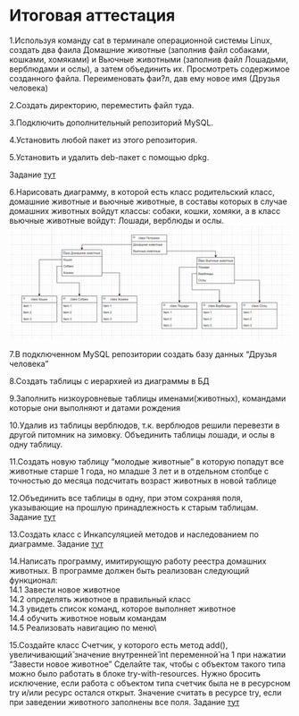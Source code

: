 # Итоговая аттестация

1.Используя команду cat в терминале операционной системы Linux, создать два фаила Домашние животные (заполнив файл собаками, кошками, хомяками) и Вьючные животными (заполнив файл Лошадьми, верблюдами и ослы), а затем объединить их. Просмотреть содержимое созданного файла. Переименовать фаи?л, дав ему новое имя (Друзья человека) 

2.Создать директорию, переместить файл туда. 

3.Подключить дополнительный репозиторий MySQL. 

4.Установить любой пакет из этого репозитория. 

5.Установить и удалить deb-пакет с помощью dpkg. 

Задание [тут](https://github.com/arlauskaitekristina/final_attestation_02/blob/main/HistoryCommands.md)

6.Нарисовать диаграмму, в которой есть класс родительский класс, домашние
животные и вьючные животные, в составы которых в случае домашних
животных войдут классы: собаки, кошки, хомяки, а в класс вьючные животные
войдут: Лошади, верблюды и ослы. \
![](/5.png) 

7.В подключенном MySQL репозитории создать базу данных “Друзья
человека”

8.Создать таблицы с иерархией из диаграммы в БД

9.Заполнить низкоуровневые таблицы именами(животных), командами которые они выполняют и датами рождения

10.Удалив из таблицы верблюдов, т.к. верблюдов решили перевезти в другой
питомник на зимовку. Объединить таблицы лошади, и ослы в одну таблицу.

11.Создать новую таблицу “молодые животные” в которую попадут все
животные старше 1 года, но младше 3 лет и в отдельном столбце с точностью
до месяца подсчитать возраст животных в новой таблице

12.Объединить все таблицы в одну, при этом сохраняя поля, указывающие на прошлую принадлежность к старым таблицам.
Задание [тут](https://github.com/arlauskaitekristina/final_attestation_02/blob/main/db.sql)

13.Создать класс с Инкапсуляцией методов и наследованием по диаграмме.
Задание [тут](https://github.com/arlauskaitekristina/final_attestation_02/tree/main/System/src/Model)

14.Написать программу, имитирующую работу реестра домашних животных.
В программе должен быть реализован следующий функционал:\
14.1 Завести новое животное\
14.2 определять животное в правильный класс\
14.3 увидеть список команд, которое выполняет животное\
14.4 обучить животное новым командам\
14.5 Реализовать навигацию по меню\

15.Создайте класс Счетчик, у которого есть метод add(), увеличивающий̆
значение внутренней̆ int переменной̆ на 1 при нажатии “Завести новое
животное” Сделайте так, чтобы с объектом такого типа можно было работать в
блоке try-with-resources. Нужно бросить исключение, если работа с объектом
типа счетчик была не в ресурсном try и/или ресурс остался открыт. Значение
считать в ресурсе try, если при заведении животного заполнены все поля.
Задание [тут](https://github.com/arlauskaitekristina/final_attestation_02/tree/main/System/src)